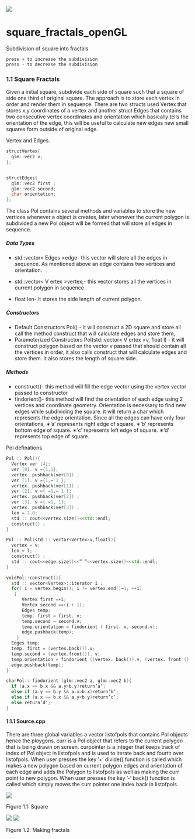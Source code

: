 ![](Images/3.png)
# square_fractals_openGL
Subdivision of square into fractals 
```
press + to increase the subdivision
press - to decrease the subdivision
```
### 1.1 Square Fractals

Given a initial square, subdivide each side of square such that a square of side
one third of original square. The approach is to store each vertex in order and
render them in sequence. There are two structs used Vertex that stores x,y
coordinates of a vertex and another struct Edges that contains two consecutive
vertex coordinates and orientation which basically tells the orientation of the
edge, this will be useful to calculate new edges new small squares form outside
of original edge.

Vertex and Edges.
```cpp
structVertex{
  glm::vec2 v;
};


structEdges{
  glm::vec2 first ;
  glm::vec2 second;
  char orientation;
};
```
The class Pol contains several methods and variables to store the new vertices
whenever a object is creates, later whenever the current polygon is subdivided
a new Pol object will be formed that will store all edges in sequence.

##### Data Types
  - std::vector< Edges >edge- this vector will store all the edges
    in sequence. As mentioned above an edge contains two vertices and
    orientation.


- std::vector< V ertex >vertex;- this vector stores all the vertices
    in current polygon in sequence
- float len- it stores the side length of current polygon.
##### Constructors
- Default Constructors Pol() - it will construct a 2D square and
store all call the method construct that will calculate edges and store
them,
- Parameterized Constructors Pol(std::vector< V ertex >v,
float l) - it will construct polygon based on the vector v passed
that should contain all the vertices in order, it also calls construct
that will calculate edges and store them. It also stores the length of
square side.
##### Methods
- construct()- this method will fill the edge vector using the vertex
vector passed to constructor
- findorient()- this method will find the orientation of each edge
using 2 vertices and coordinate geometry. Orientation is necessary
to find new edges while subdividing the square. it will return a char
which represents the edge orientation. Since all the edges can have
only four orientations,
∗’a’ represents right edge of square.
∗’b’ represents bottom edge of square.
∗’c’ represents left edge of square.
∗’d’ represents top edge of square.

Pol definations
```cpp
Pol :: Pol(){
  Vertex ver [4];
  ver [0]. v ={1,1};
  vertex. pushback(ver[0]) ;
  ver [1]. v ={1,− 1 };
  vertex. pushback(ver[1]) ;
  ver [2]. v ={ −1,− 1 };
  vertex. pushback(ver[2]) ;
  ver [3]. v ={ −1, 1};
  vertex. pushback(ver[3]) ;
  len = 2.0;
  std :: cout<<vertex.size()<<std::endl;
  construct() ;
}

Pol :: Pol(std :: vector<Vertex>v,floatl){
  vertex = v;
  len = l;
  construct() ;
  std :: cout<<edge.size()<<” ”<<vertex.size()<<std::endl;
}

voidPol::construct(){
  std :: vector<Vertex>::iterator i ;
  for( i = vertex.begin(); i != vertex.end()−1; ++i)
   {
      Vertex first =∗i;
      Vertex second =∗(i + 1);
      Edges temp;
      temp. first = first. v;
      temp.second = second.v;
      temp.orientation = findorient ( first. v, second.v);
      edge.pushback(temp);
    }
  Edges temp;
  temp. first = (vertex.back()).v;
  temp.second = (vertex.front()). v;
  temp.orientation = findorient ((vertex. back()).v, (vertex. front () ). v);
  edge.pushback(temp);
}

charPol:: findorient (glm::vec2 a, glm::vec2 b){
  if (a.x == b.x && a.y>b.y)return’a’;
  else if (a.y == b.y && a.x>b.x)return’b’;
  else if (a.x == b.x && a.y<b.y)return’c’;
  else return’d’;
}
```

#### 1.1.1 Source.cpp

There are three global variables a vector listofpols that contains Pol objects
hence the ploygons, curr is a Pol object that refers to the current polygon that
is being drawn on screen. curpointer is a integer that keeps track of index of
Pol object in listofpols and is used to iterate back and fourth over listofpols.
When user presses the key ’+’ divide() function is called which makes a new
polygon based on current polygon edges and orientation of each edge and adds
the Polygon to listofpols as well as making the curr point to new polygon.
When user presses the key ’-’ back() function is called which simply moves
the curr pointer one index back in listofpols.

![](Images/1.png)

Figure 1.1: Square

![](Images/2.png)
![](Images/3.png)

Figure 1.2: Making fractals
